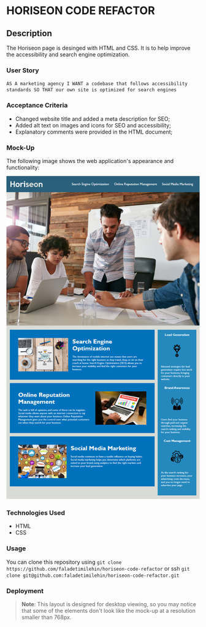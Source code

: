 # HORISEON CODE REFACTOR

## Description

The Horiseon page is desinged with HTML and CSS. It is to help improve the accessibility and search engine optimization.

### User Story

```
AS A marketing agency I WANT a codebase that follows accessibility standards SO THAT our own site is optimized for search engines
```

### Acceptance Criteria

- Changed website title and added a meta description for SEO;
- Added alt text on images and icons for SEO and accessibility;
- Explanatory comments were provided in the HTML document;

### Mock-Up

The following image shows the web application's appearance and functionality:

![The Horiseon webpage includes a navigation bar, a header image, and cards with text and images at the bottom of the page.](assets/images/01-html-css-git-challenge-demo.png)

### Technologies Used

- HTML
- CSS

### Usage

You can clone this repository using `git clone https://github.com/faladetimilehin/horiseon-code-refactor` or ssh `git clone git@github.com:faladetimilehin/horiseon-code-refactor.git`

### Deployment

> **Note**: This layout is designed for desktop viewing, so you may notice that some of the elements don't look like the mock-up at a resolution smaller than 768px.
